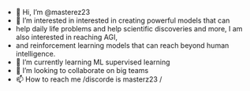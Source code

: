- 👋 Hi, I’m @masterez23
- 👀 I’m interested in interested in creating powerful models that can
- help daily life problems and help scientific discoveries and more, I am also interested in reaching AGI,
- and reinforcement learning models that can reach beyond human intelligence.
- 🌱 I’m currently learning ML supervised learning
- 💞️ I’m looking to collaborate on big teams
- 📫 How to reach me /discorde is masterz23 /


<!---
masterez23/masterez23 is a ✨ special ✨ repository because its `README.md` (this file) appears on your GitHub profile.
You can click the Preview link to take a look at your changes.
--->
